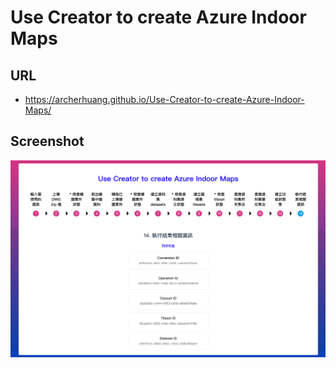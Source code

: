 # Use Creator to create Azure Indoor Maps
## URL
* https://archerhuang.github.io/Use-Creator-to-create-Azure-Indoor-Maps/

## Screenshot
![](./Pics/result.png)